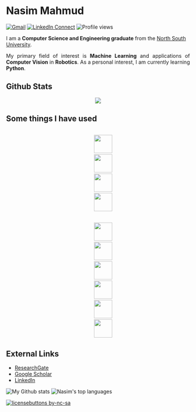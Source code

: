 <!-- <a target="_blank"><img height = "290" width="300" align="right" src="https://github.com/Nasim-Mahmud/Nasim-Mahmud/blob/main/images/1.gif"></a> -->

# Nasim Mahmud

[![Gmail](https://img.shields.io/badge/%20-Send%20Mail-black?color=14171A&labelColor=ef5350&logo=gmail&logoColor=ffffff)](mailto:nasim.mishu@northsouth.edu)
[![LinkedIn Connect](https://img.shields.io/badge/%20-Connect-black?color=14171A&labelColor=212121&logo=linkedin&logoColor=ffffff)](https://www.linkedin.com/in/nasim-mahmud/)
![Profile views](https://gpvc.arturio.dev/Nasim-Mahmud)

<p1 align="justify">
I am a <b>Computer Science and Engineering graduate</b> from the <a href="http://www.northsouth.edu/">North South University</a>.
</p1>

<p align="justify">
My primary field of interest is <b>Machine Learning</b> and applications of <b>Computer Vision</b> in <b>Robotics</b>.
  As a personal interest, I am currently learning <b>Python</b>.
</p>

<h2>Github Stats</h2>
<div align="center">
  <img src="https://github-readme-streak-stats.herokuapp.com?user=Nasim-Mahmud&theme=github-dark&hide_border=true&date_format=j%20M%5B%20Y%5D&stroke=0AD4F7&ring=0AD4F7&fire=8E49F8&currStreakLabel=558EF8&currStreakNum=8E49F8&sideNums=0AD4F7&sideLabels=558EF8&dates=727272&background=DD272700">
</div>

<h2>
	Some things I have used
</h2>
<div align="center">
<code>
	<img height="50" src="https://www.vectorlogo.zone/logos/python/python-ar21.svg">
	<img height="50" src="https://seeklogo.com/images/P/pycharm-logo-51B1427388-seeklogo.com.png">
	<img height="50" src="https://www.vectorlogo.zone/logos/jupyter/jupyter-ar21.svg">
	<img height="50" src="https://www.vectorlogo.zone/logos/visualstudio_code/visualstudio_code-ar21.svg">
	<!--<code><img height="50" src="https://www.vectorlogo.zone/logos/numpy/numpy-ar21.svg"></code>-->
	<!--<code><img height="50" src="https://www.vectorlogo.zone/logos/mysql/mysql-ar21.svg"></code>-->
	<img height="50" src="https://www.vectorlogo.zone/logos/github/github-ar21.svg">
	<img height="50" src="https://www.vectorlogo.zone/logos/w3_html5/w3_html5-ar21.svg">
	<img height="50" src="https://www.vectorlogo.zone/logos/getbootstrap/getbootstrap-ar21.svg">
	<img height="50" src="https://upload.wikimedia.org/wikipedia/commons/thumb/3/3d/CSS.3.svg/1200px-CSS.3.svg.png">
	<img height="50" src="https://www.vectorlogo.zone/logos/wordpress/wordpress-ar21.svg">
	<img height="50" src="https://www.seeklogo.com/images/S/sketchup-logo-5248E6166E-seeklogo.com.png">
</code>
</div>


## External Links
* [ResearchGate](https://www.researchgate.net/profile/Nasim_Mishu)
* [Google Scholar](https://scholar.google.com/citations?hl=en&authuser=1&user=jl0XIuAAAAAJ)
* [LinkedIn](https://www.linkedin.com/in/nasim-mahmud/)




![My Github stats](https://github-readme-stats.vercel.app/api?username=Nasim-Mahmud&theme=chartreuse-dark&show_icons=true&hide_border=true)
![Nasim's top languages](https://github-readme-stats.vercel.app/api/top-langs/?username=Nasim-Mahmud&theme=chartreuse-dark&layout=compact&hide_border=true)
<!--

Here are some ideas to get you started:

- 🔭 I’m currently working on ...
- 🌱 I’m currently learning ...
- 👯 I’m looking to collaborate on ...
- 🤔 I’m looking for help with ...
- 💬 Ask me about ...
- 📫 How to reach me: ...
- 😄 Pronouns: ...
- ⚡ Fun fact: ...
-->
[![licensebuttons by-nc-sa](https://licensebuttons.net/l/by-nc-sa/3.0/88x31.png)](https://creativecommons.org/licenses/by-nc-sa/4.0)
